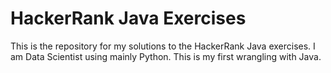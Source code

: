 # HackerRank Java Exercises
This is the repository for my solutions to the HackerRank Java exercises. I am Data Scientist using mainly Python. This is my first wrangling with Java.
